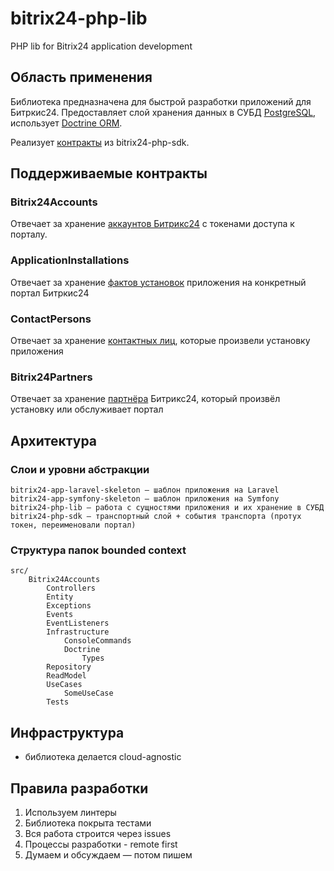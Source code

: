 # bitrix24-php-lib

PHP lib for Bitrix24 application development

## Область применения

Библиотека предназначена для быстрой разработки приложений для Битркис24. Предоставляет слой хранения данных в СУБД
[PostgreSQL](https://www.postgresql.org/), использует [Doctrine ORM](https://www.doctrine-project.org/).

Реализует [контракты](https://github.com/mesilov/bitrix24-php-sdk/tree/master/src/Application/Contracts) из
bitrix24-php-sdk.

## Поддерживаемые контракты

### Bitrix24Accounts

Отвечает за
хранение [аккаунтов Битрикс24](https://github.com/mesilov/bitrix24-php-sdk/tree/master/src/Application/Contracts/Bitrix24Accounts)
с токенами доступа к порталу.

### ApplicationInstallations

Отвечает за
хранение [фактов установок](https://github.com/mesilov/bitrix24-php-sdk/tree/master/src/Application/Contracts/ApplicationInstallations)
приложения на конкретный портал Битркис24

### ContactPersons

Отвечает за
хранение [контактных лиц](https://github.com/mesilov/bitrix24-php-sdk/tree/master/src/Application/Contracts/ContactPersons),
которые произвели установку приложения

### Bitrix24Partners

Отвечает за
хранение [партнёра](https://github.com/mesilov/bitrix24-php-sdk/tree/master/src/Application/Contracts/Bitrix24Partners) Битрикс24, который произвёл установку или обслуживает портал

## Архитектура

### Слои и уровни абстракции
```
bitrix24-app-laravel-skeleton – шаблон приложения на Laravel
bitrix24-app-symfony-skeleton – шаблон приложения на Symfony    
bitrix24-php-lib – работа с сущностями приложения и их хранение в СУБД
bitrix24-php-sdk – транспортный слой + события транспорта (протух токен, переименовали портал)
```

### Структура папок bounded context
```
src/
    Bitrix24Accounts
        Controllers
        Entity
        Exceptions
        Events
        EventListeners
        Infrastructure
            ConsoleCommands
            Doctrine
                Types
        Repository
        ReadModel
        UseCases
            SomeUseCase
        Tests    
```


## Инфраструктура
- библиотека делается cloud-agnostic


## Правила разработки
1. Используем линтеры
2. Библиотека покрыта тестами
3. Вся работа строится через issues
4. Процессы разработки - remote first
5. Думаем и обсуждаем — потом пишем